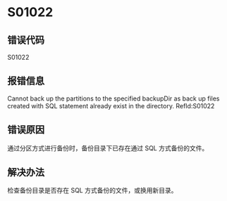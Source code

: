 # S01022

## 错误代码

S01022

## 报错信息

Cannot back up the partitions to the specified backupDir as back up files created
with SQL statement already exist in the directory. RefId:S01022

## 错误原因

通过分区方式进行备份时，备份目录下已存在通过 SQL 方式备份的文件。

## 解决办法

检查备份目录是否存在 SQL 方式备份的文件，或换用新目录。

